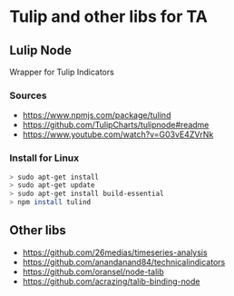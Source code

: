 # Tulip and other libs for TA

## Lulip Node

Wrapper for Tulip Indicators

### Sources

* <https://www.npmjs.com/package/tulind>
* <https://github.com/TulipCharts/tulipnode#readme>
* <https://www.youtube.com/watch?v=G03vE4ZVrNk>

### Install for Linux

``` Bash
> sudo apt-get install
> sudo apt-get update
> sudo apt-get install build-essential
> npm install tulind
```

## Other libs

* <https://github.com/26medias/timeseries-analysis>
* <https://github.com/anandanand84/technicalindicators>
* <https://github.com/oransel/node-talib>
* <https://github.com/acrazing/talib-binding-node>
